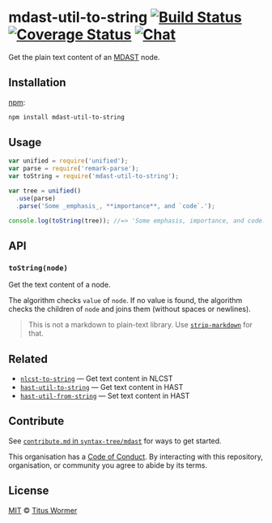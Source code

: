 # mdast-util-to-string [![Build Status][build-badge]][build-status] [![Coverage Status][coverage-badge]][coverage-status] [![Chat][chat-badge]][chat]

Get the plain text content of an [MDAST][] node.

## Installation

[npm][]:

```bash
npm install mdast-util-to-string
```

## Usage

```js
var unified = require('unified');
var parse = require('remark-parse');
var toString = require('mdast-util-to-string');

var tree = unified()
  .use(parse)
  .parse('Some _emphasis_, **importance**, and `code`.');

console.log(toString(tree)); //=> 'Some emphasis, importance, and code.'
```

## API

### `toString(node)`

Get the text content of a node.

The algorithm checks `value` of `node`.
If no value is found, the algorithm checks the children of `node` and
joins them (without spaces or newlines).

> This is not a markdown to plain-text library.
> Use [`strip-markdown`][strip-markdown] for that.

## Related

*   [`nlcst-to-string`](https://github.com/syntax-tree/nlcst-to-string)
    — Get text content in NLCST
*   [`hast-util-to-string`](https://github.com/wooorm/rehype-minify/tree/master/packages/hast-util-to-string)
    — Get text content in HAST
*   [`hast-util-from-string`](https://github.com/wooorm/rehype-minify/tree/master/packages/hast-util-from-string)
    — Set text content in HAST

## Contribute

See [`contribute.md` in `syntax-tree/mdast`][contribute] for ways to get
started.

This organisation has a [Code of Conduct][coc].  By interacting with this
repository, organisation, or community you agree to abide by its terms.

## License

[MIT][license] © [Titus Wormer][author]

<!-- Definitions -->

[build-badge]: https://img.shields.io/travis/syntax-tree/mdast-util-to-string.svg

[build-status]: https://travis-ci.org/syntax-tree/mdast-util-to-string

[coverage-badge]: https://img.shields.io/codecov/c/github/syntax-tree/mdast-util-to-string.svg

[coverage-status]: https://codecov.io/github/syntax-tree/mdast-util-to-string

[chat-badge]: https://img.shields.io/gitter/room/wooorm/remark.svg

[chat]: https://gitter.im/wooorm/remark

[license]: LICENSE

[author]: http://wooorm.com

[npm]: https://docs.npmjs.com/cli/install

[mdast]: https://github.com/syntax-tree/mdast

[strip-markdown]: https://github.com/wooorm/strip-markdown

[contribute]: https://github.com/syntax-tree/mdast/blob/master/contributing.md

[coc]: https://github.com/syntax-tree/mdast/blob/master/code-of-conduct.md
